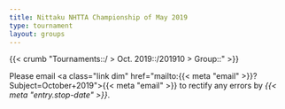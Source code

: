 ```yaml
---
title: Nittaku NHTTA Championship of May 2019
type: tournament
layout: groups
---
```


{{< crumb "Tournaments::/ > Oct. 2019::/201910 > Group::" >}} <span class="js-link dib w1 h1 v-btm"></span>

<div id="js-app" class="mv5"></div>

Please email <a class="link dim" href="mailto:{{< meta "email" >}}?Subject=October+2019">{{< meta "email" >}}</a> to rectify any errors by *{{< meta "entry.stop-date" >}}*.
